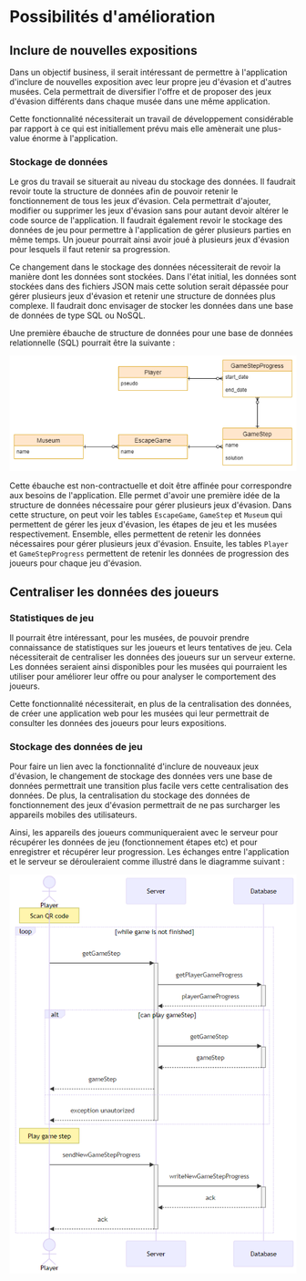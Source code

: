 # Possibilités d'amélioration
## Inclure de nouvelles expositions
Dans un objectif business, il serait intéressant de permettre à l'application d'inclure de nouvelles exposition avec leur propre jeu d'évasion et d'autres musées. Cela permettrait de diversifier l'offre et de proposer des jeux d'évasion différents dans chaque musée dans une même application.

Cette fonctionnalité nécessiterait un travail de développement considérable par rapport à ce qui est initiallement prévu mais elle amènerait une plus-value énorme à l'application.

### Stockage de données
Le gros du travail se situerait au niveau du stockage des données. Il faudrait revoir toute la structure de données afin de pouvoir retenir le fonctionnement de tous les jeux d'évasion. Cela permettrait d'ajouter, modifier ou supprimer les jeux d'évasion sans pour autant devoir altérer le code source de l'application. Il faudrait également revoir le stockage des données de jeu pour permettre à l'application de gérer plusieurs parties en même temps. Un joueur pourrait ainsi avoir joué à plusieurs jeux d'évasion pour lesquels il faut retenir sa progression.

Ce changement dans le stockage des données nécessiterait de revoir la manière dont les données sont stockées. Dans l'état initial, les données sont stockées dans des fichiers JSON mais cette solution serait dépassée pour gérer plusieurs jeux d'évasion et retenir une structure de données plus complexe. Il faudrait donc envisager de stocker les données dans une base de données de type SQL ou NoSQL.

Une première ébauche de structure de données pour une base de données relationnelle (SQL) pourrait être la suivante :

![Ebauche structure de données incluant de nouvelles expositions](../assets/images/diagrams/Draft-database-include-new-games.png)

Cette ébauche est non-contractuelle et doit être affinée pour correspondre aux besoins de l'application. Elle permet d'avoir une première idée de la structure de données nécessaire pour gérer plusieurs jeux d'évasion. Dans cette structure, on peut voir les tables `EscapeGame`, `GameStep` et `Museum` qui permettent de gérer les jeux d'évasion, les étapes de jeu et les musées respectivement. Ensemble, elles permettent de retenir les données nécessaires pour gérer plusieurs jeux d'évasion. Ensuite, les tables `Player` et `GameStepProgress` permettent de retenir les données de progression des joueurs pour chaque jeu d'évasion.

## Centraliser les données des joueurs
### Statistiques de jeu
Il pourrait être intéressant, pour les musées, de pouvoir prendre connaissance de statistiques sur les joueurs et leurs tentatives de jeu. Cela nécessiterait de centraliser les données des joueurs sur un serveur externe. Les données seraient ainsi disponibles pour les musées qui pourraient les utiliser pour améliorer leur offre ou pour analyser le comportement des joueurs.

Cette fonctionnalité nécessiterait, en plus de la centralisation des données, de créer une application web pour les musées qui leur permettrait de consulter les données des joueurs pour leurs expositions.

### Stockage des données de jeu
Pour faire un lien avec la fonctionnalité d'inclure de nouveaux jeux d'évasion, le changement de stockage des données vers une base de données permettrait une transition plus facile vers cette centralisation des données. De plus, la centralisation du stockage des données de fonctionnement des jeux d'évasion permettrait de ne pas surcharger les appareils mobiles des utilisateurs.

Ainsi, les appareils des joueurs communiqueraient avec le serveur pour récupérer les données de jeu (fonctionnement étapes etc) et pour enregistrer et récupérer leur progression. Les échanges entre l'application et le serveur se dérouleraient comme illustré dans le diagramme suivant :

![Diagramme de séquence des communications avec les données centralisées](../assets/images/diagrams/Sequence-centralized-data-communications.png)
